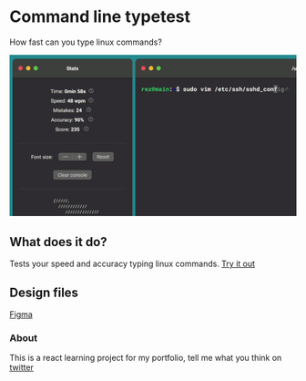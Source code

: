 # Command line typetest

How fast can you type linux commands?

![Sample website gif](img/sample.gif)

## What does it do?

Tests your speed and accuracy typing linux commands. [Try it out](https://rezonmain.github.io/command-line-typetest/)

## Design files

[Figma](https://www.figma.com/file/PsJOhLtkt6nZguOygFJ0vh/command-typetest?node-id=0%3A1)

### About

This is a react learning project for my portfolio, tell me what you think on [twitter](https://twitter.com/rezonmain)
